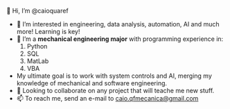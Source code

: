 👋 Hi, I’m @caioquaref
- 👀 I’m interested in engineering, data analysis, automation, AI and much more! Learning is key!
- 🌱 I’m a **mechanical engineering major** with programming experience in:
  1. Python 
  2. SQL
  3. MatLab
  4. VBA
- My ultimate goal is to work with system controls and AI, merging my knowledge of mechanical and software engineering.
- 💞️ Looking to collaborate on any project that will teache me new stuff.
- 📫 To reach me, send an e-mail to caio.qfmecanica@gmail.com

<!---
caioquaref/caioquaref is a ✨ special ✨ repository because its `README.md` (this file) appears on your GitHub profile.
You can click the Preview link to take a look at your changes.
--->
